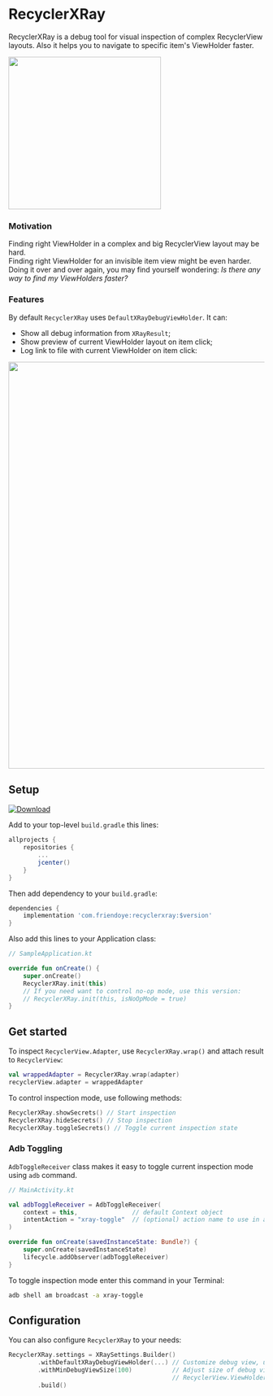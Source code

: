 # RecyclerXRay

RecyclerXRay is a debug tool for visual inspection of complex RecyclerView layouts. Also it helps you to navigate to specific item's ViewHolder faster.

<img src="https://i.imgur.com/x3Uw8sd.gif" width="300px"/>

### Motivation

Finding right ViewHolder in a complex and big RecyclerView layout may be hard.  
Finding right ViewHolder for an invisible item view might be even harder.  
Doing it over and over again, you may find yourself wondering: *Is there any way to find my ViewHolders faster?*

### Features

By default `RecyclerXRay` uses `DefaultXRayDebugViewHolder`. It can:

* Show all debug information from `XRayResult`;
* Show preview of current ViewHolder layout on item click;
* Log link to file with current ViewHolder on item click:

<img src="https://i.imgur.com/Pj59bvq.gif" width="800px"/>

## Setup

[ ![Download](https://api.bintray.com/packages/friendoye/maven/recyclerxray/images/download.svg) ](https://bintray.com/friendoye/maven/recyclerxray/_latestVersion)

Add to your top-level `build.gradle` this lines:

```groovy
allprojects {
    repositories {
        ...
        jcenter()
    }
}
```

Then add dependency to your `build.gradle`:

```groovy
dependencies {
    implementation 'com.friendoye:recyclerxray:$version'
}
```

Also add this lines to your Application class:

```kotlin
// SampleApplication.kt

override fun onCreate() {
    super.onCreate()
    RecyclerXRay.init(this) 
    // If you need want to control no-op mode, use this version:
    // RecyclerXRay.init(this, isNoOpMode = true)
}
```

## Get started

To inspect `RecyclerView.Adapter`, use `RecyclerXRay.wrap()` and attach result to `RecyclerView`:

```kotlin
val wrappedAdapter = RecyclerXRay.wrap(adapter)
recyclerView.adapter = wrappedAdapter
```

To control inspection mode, use following methods:
```kotlin
RecyclerXRay.showSecrets() // Start inspection
RecyclerXRay.hideSecrets() // Stop inspection
RecyclerXRay.toggleSecrets() // Toggle current inspection state
```

### Adb Toggling

`AdbToggleReceiver` class makes it easy to toggle current inspection mode using `adb` command.

```kotlin
// MainActivity.kt

val adbToggleReceiver = AdbToggleReceiver(
    context = this,               // default Context object
    intentAction = "xray-toggle"  // (optional) action name to use in adb command
)

override fun onCreate(savedInstanceState: Bundle?) {
    super.onCreate(savedInstanceState)
    lifecycle.addObserver(adbToggleReceiver)
}
```

To toggle inspection mode enter this command in your Terminal:

```bash
adb shell am broadcast -a xray-toggle
```

## Configuration

You can also configure `RecyclerXRay` to your needs:

```kotlin
RecyclerXRay.settings = XRaySettings.Builder()
        .withDefaultXRayDebugViewHolder(...) // Customize debug view, used for inspection
        .withMinDebugViewSize(100)           // Adjust size of debug view for invisible or small
                                             // RecyclerView.ViewHolder itemViews
        .build()
```